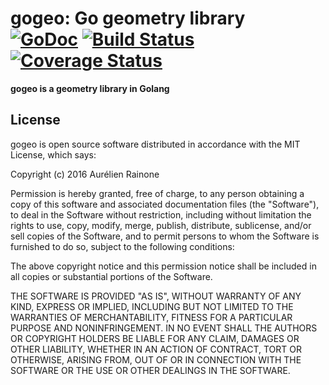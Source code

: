 # gogeo: Go geometry library &nbsp;&nbsp; [![GoDoc](http://img.shields.io/badge/go-documentation-blue.svg?style=flat-square)](http://godoc.org/github.com/aurelien-rainone/gogeo) [![Build Status](https://travis-ci.org/aurelien-rainone/gogeo.svg?branch=master)](https://travis-ci.org/aurelien-rainone/gogeo) [![Coverage Status](https://coveralls.io/repos/github/aurelien-rainone/gogeo/badge.svg?branch=master)](https://coveralls.io/github/aurelien-rainone/gogeo?branch=master)

**gogeo is a geometry library in Golang**


## License

gogeo is open source software distributed in accordance with the MIT
License, which says:

Copyright (c) 2016 Aurélien Rainone

Permission is hereby granted, free of charge, to any person obtaining a copy
of this software and associated documentation files (the "Software"), to deal
in the Software without restriction, including without limitation the rights
to use, copy, modify, merge, publish, distribute, sublicense, and/or sell
copies of the Software, and to permit persons to whom the Software is
furnished to do so, subject to the following conditions:

The above copyright notice and this permission notice shall be included in
all copies or substantial portions of the Software.

THE SOFTWARE IS PROVIDED "AS IS", WITHOUT WARRANTY OF ANY KIND, EXPRESS OR
IMPLIED, INCLUDING BUT NOT LIMITED TO THE WARRANTIES OF MERCHANTABILITY,
FITNESS FOR A PARTICULAR PURPOSE AND NONINFRINGEMENT. IN NO EVENT SHALL THE
AUTHORS OR COPYRIGHT HOLDERS BE LIABLE FOR ANY CLAIM, DAMAGES OR OTHER
LIABILITY, WHETHER IN AN ACTION OF CONTRACT, TORT OR OTHERWISE, ARISING FROM,
OUT OF OR IN CONNECTION WITH THE SOFTWARE OR THE USE OR OTHER DEALINGS IN
THE SOFTWARE.
